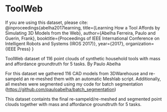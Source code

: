 # ToolWeb

If you are using this dataset, please cite:
@inproceedings{abelha2017learning,
  title={Learning How a Tool Affords by Simulating 3D Models from the Web},
  author={Abelha Ferreira, Paulo and Guerin, Frank},
  booktitle={Proceedings of IEEE International Conference on Intelligent Robots and Systems (IROS 2017)},
  year={2017},
  organization={IEEE Press}
}


ToolWeb dataset of 116 point clouds of synthetic household tools with mass and affordance groundtruth for 5 tasks.
By Paulo Abelha


For this dataset we gathered 116 CAD models from 3DWarehouse and re-sampeld an re-meshed them with an automatic Meshlab script.
Additionally, all meshes were segmented using my code for batch segmentation  (https://github.com/pauloabelha/batch_segmentation)

This dataset containts the final re-sampeld/re-meshed and segmented point clouds together with mass and affordance groundtruth for 5 tasks.
